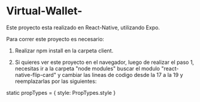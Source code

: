 # Virtual-Wallet-

Este proyecto esta realizado en React-Native, utilizando Expo. 

Para correr este proyecto es necesario: 

1) Realizar npm install en la carpeta client.

2) Si quieres ver este proyecto en el navegador, luego de realizar el paso 1, necesitas ir 
a la carpeta "node modules" buscar el modulo "react-native-flip-card" y cambiar las lineas de codigo desde la 17 a la 19
y reemplazarlas por las siguientes: 

  static propTypes = {
    style: PropTypes.style
  }
